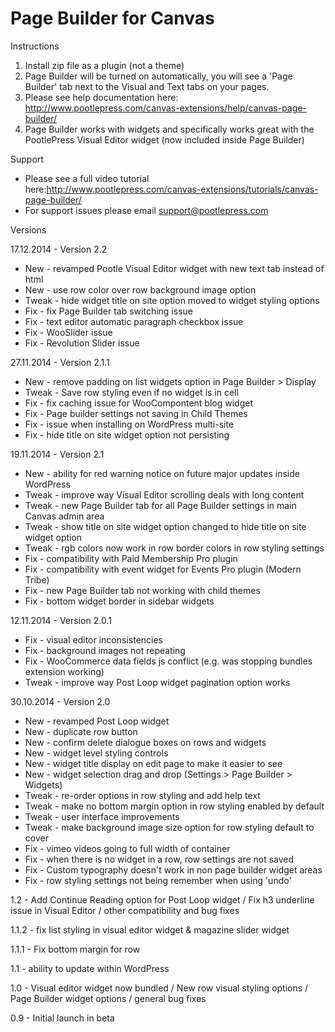 Page Builder for Canvas
=======================

Instructions

1. Install zip file as a plugin (not a theme)
2. Page Builder will be turned on automatically, you will see a 'Page Builder' tab next to the Visual and Text tabs on your pages.
3. Please see help documentation here: http://www.pootlepress.com/canvas-extensions/help/canvas-page-builder/
4. Page Builder works with widgets and specifically works great with the PootlePress Visual Editor widget (now included inside Page Builder)


Support

- Please see a full video tutorial here:http://www.pootlepress.com/canvas-extensions/tutorials/canvas-page-builder/
- For support issues please email support@pootlepress.com

Versions

17.12.2014 - Version 2.2
 * New - revamped Pootle Visual Editor widget with new text tab instead of html
 * New - use row color over row background image option
 * Tweak - hide widget title on site option moved to widget styling options
 * Fix - fix Page Builder tab switching issue
 * Fix - text editor automatic paragraph checkbox issue
 * Fix - WooSlider issue
 * Fix - Revolution Slider issue

27.11.2014 - Version 2.1.1
 * New - remove padding on list widgets option in Page Builder > Display
 * Tweak - Save row styling even if no widget is in cell
 * Fix - fix caching issue for WooCompontent blog widget
 * Fix - Page builder settings not saving in Child Themes
 * Fix - issue when installing on WordPress multi-site
 * Fix - hide title on site widget option not persisting

19.11.2014 - Version 2.1
 * New - ability for red warning notice on future major updates inside WordPress
 * Tweak - improve way Visual Editor scrolling deals with long content
 * Tweak - new Page Builder tab for all Page Builder settings in main Canvas admin area
 * Tweak - show title on site widget option changed to hide title on site widget option
 * Tweak - rgb colors now work in row border colors in row styling settings
 * Fix - compatibility with Paid Membership Pro plugin
 * Fix - compatibility with event widget for Events Pro plugin (Modern Tribe)
 * Fix - new Page Builder tab not working with child themes
 * Fix - bottom widget border in sidebar widgets

12.11.2014 - Version 2.0.1
 * Fix - visual editor inconsistencies
 * Fix - background images not repeating
 * Fix - WooCommerce data fields js conflict (e.g. was stopping bundles extension working)
 * Tweak - improve way Post Loop widget pagination option works

30.10.2014 - Version 2.0
 * New - revamped Post Loop widget
 * New - duplicate row button
 * New - confirm delete dialogue boxes on rows and widgets
 * New - widget level styling controls
 * New - widget title display on edit page to make it easier to see
 * New - widget selection drag and drop (Settings > Page Builder > Widgets)
 * Tweak - re-order options in row styling and add help text
 * Tweak - make no bottom margin option in row styling enabled by default
 * Tweak - user interface improvements
 * Tweak - make background image size option for row styling default to cover
 * Fix - vimeo videos going to full width of container
 * Fix - when there is no widget in a row, row settings are not saved
 * Fix - Custom typography doesn't work in non page builder widget areas
 * Fix - row styling settings not being remember when using 'undo'

1.2 - Add Continue Reading option for Post Loop widget / Fix h3 underline issue in Visual Editor / other compatibility and bug fixes 

1.1.2 - fix list styling in visual editor widget & magazine slider widget

1.1.1 - Fix bottom margin for row

1.1 - ability to update within WordPress

1.0 - Visual editor widget now bundled / New row visual styling options / Page Builder widget options / general bug fixes

0.9 - Initial launch in beta
